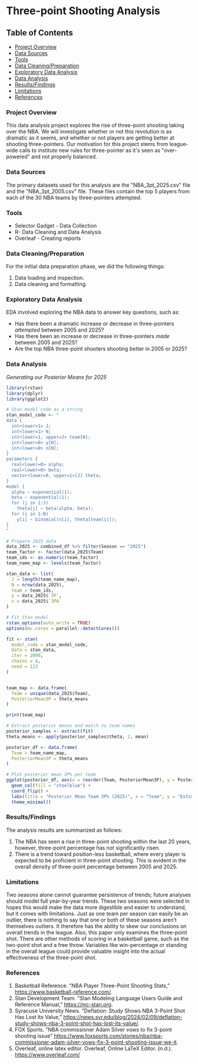 # Three-point Shooting Analysis

## Table of Contents

- [Project Overview](#project-overview)
- [Data Sources](data-sources)
- [Tools](Tools)
- [Data Cleaning/Preparation](data-cleaning/preparation)
- [Exploratory Data Analysis](exploratory-data-analysis)
- [Data Analysis](data-analysis)
- [Results/Findings](results/findings)
- [Limitations](limitations)
- [References](references)

### Project Overview

This data analysis project explores the rise of three-point shooting taking over the NBA. We will investigate whether or not this revolution is as dramatic as it seems, and whether or not players are getting better at shooting three-pointers. Our motivation for this project stems from league-wide calls to institute new rules for three-pointer as it's seen as "over-powered" and not properly balanced. 

### Data Sources

The primary datasets used for this analysis are the "NBA_3pt_2025.csv" file and the "NBA_3pt_2005.csv" file. These files contain the top 5 players from each of the 30 NBA teams by three-pointers attempted. 

### Tools

- Selector Gadget - Data Collection
- R- Data Cleaning and Data Analysis
- Overleaf - Creating reports

### Data Cleaning/Preparation

For the initial data preparation phase, we did the following things: 
1. Data loading and inspection.
2. Data cleaning and formatting. 

### Exploratory Data Analysis

EDA involved exploring the NBA data to answer key questions, such as:

- Has there been a dramatic increase or decrease in three-pointers _attempted_ between 2005 and 2025?
- Has there been an increase or decrease in three-pointers _made_ between 2005 and 2025?
- Are the top NBA three-point shooters shooting better in 2005 or 2025?

### Data Analysis

*Generating our Posterior Means for 2025*
```R
library(rstan)
library(dplyr)
library(ggplot2)

# Stan model code as a string
stan_model_code <- "
data {
  int<lower=1> J;
  int<lower=1> N;
  int<lower=1, upper=J> team[N];
  int<lower=0> y[N];
  int<lower=0> n[N];
}
parameters {
  real<lower=0> alpha;
  real<lower=0> beta;
  vector<lower=0, upper=1>[J] theta;
}
model {
  alpha ~ exponential(1);
  beta ~ exponential(1);
  for (j in 1:J)
    theta[j] ~ beta(alpha, beta);
  for (i in 1:N)
    y[i] ~ binomial(n[i], theta[team[i]]);
}
"

# Prepare 2025 data
data_2025 <- combined_df %>% filter(Season == "2025")
team_factor <- factor(data_2025$Team)
team_ids <- as.numeric(team_factor)
team_name_map <- levels(team_factor)

stan_data <- list(
  J = length(team_name_map),
  N = nrow(data_2025),
  team = team_ids,
  y = data_2025$`3P`,
  n = data_2025$`3PA`
)

# Fit Stan model
rstan_options(auto_write = TRUE)
options(mc.cores = parallel::detectCores())

fit <- stan(
  model_code = stan_model_code,
  data = stan_data,
  iter = 2000,
  chains = 4,
  seed = 123
)


team_map <- data.frame(
  Team = unique(data_2025$Team),
  PosteriorMean3P = theta_means
)

print(team_map)

# Extract posterior means and match to team names
posterior_samples <- extract(fit)
theta_means <- apply(posterior_samples$theta, 2, mean)

posterior_df <- data.frame(
  Team = team_name_map,
  PosteriorMean3P = theta_means
)

# Plot posterior mean 3P% per team
ggplot(posterior_df, aes(x = reorder(Team, PosteriorMean3P), y = PosteriorMean3P)) +
  geom_col(fill = "steelblue") +
  coord_flip() +
  labs(title = "Posterior Mean Team 3P% (2025)", x = "Team", y = "Estimated 3P%") +
  theme_minimal()
```

### Results/Findings

The analysis results are summarized as follows:
1. The NBA has seen a rise in three-point shooting within the last 20 years, however, three-point percentage has not significantly risen.
2. There is a trend toward position-less basketball, where every player is expected to be proficient in three-point shooting. This is evident in the overall density of three-point percentage between 2005 and 2025.

### Limitations

Two seasons alone cannot guarantee persistence of trends; future analyses should model full year-by-year trends. These two seasons were selected in hopes this would make the data more digestible and easier to understand, but it comes with limitations. Just as one team per season can easily be an outlier, there is nothing to say that one or both of these seasons aren’t themselves outliers. It therefore has the ability to skew our conclusions on overall trends in the league. Also, this paper only examines the three-point shot. There are other methods of scoring in a basketball game, such as the two-point shot and a free throw. Variables like win-percentage or standing in the overall league could provide valuable insight into the actual effectiveness of the three-point shot.

### References

1. Basketball Reference. ”NBA Player Three-Point Shooting Stats,” https://www.basketball-reference.com/.
2. Stan Development Team. ”Stan Modeling Language Users Guide and Reference Manual,” https://mc-stan.org.
3. Syracuse University News. ”Deflation: Study Shows NBA 3-Point Shot Has Lost Its Value,” https://news.syr.edu/blog/2024/02/09/deflation-study-shows-nba-3-point-shot-has-lost-its-value/.
4. FOX Sports. ”NBA commissioner Adam Silver vows to fix 3-point shooting issue” https://www.foxsports.com/stories/nba/nba-commissioner-adam-silver-vows-fix-3-point-shooting-issue-we-it.
5. Overleaf, online latex editor. Overleaf, Online LaTeX Editor. (n.d.). https://www.overleaf.com/ 
